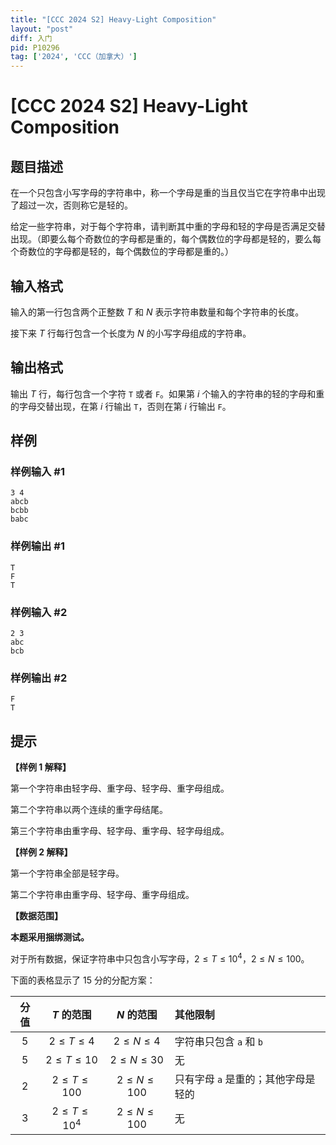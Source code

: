 ```yaml
---
title: "[CCC 2024 S2] Heavy-Light Composition"
layout: "post"
diff: 入门
pid: P10296
tag: ['2024', 'CCC（加拿大）']
---
```

# [CCC 2024 S2] Heavy-Light Composition
## 题目描述

在一个只包含小写字母的字符串中，称一个字母是重的当且仅当它在字符串中出现了超过一次，否则称它是轻的。

给定一些字符串，对于每个字符串，请判断其中重的字母和轻的字母是否满足交替出现。（即要么每个奇数位的字母都是重的，每个偶数位的字母都是轻的，要么每个奇数位的字母都是轻的，每个偶数位的字母都是重的。）
## 输入格式

输入的第一行包含两个正整数 $T$ 和 $N$ 表示字符串数量和每个字符串的长度。

接下来 $T$ 行每行包含一个长度为 $N$ 的小写字母组成的字符串。

## 输出格式

输出 $T$ 行，每行包含一个字符 `T` 或者 `F`。如果第 $i$ 个输入的字符串的轻的字母和重的字母交替出现，在第 $i$ 行输出 `T`，否则在第 $i$ 行输出 `F`。

## 样例

### 样例输入 #1
```
3 4
abcb
bcbb
babc

```
### 样例输出 #1
```
T
F
T

```
### 样例输入 #2
```
2 3
abc
bcb

```
### 样例输出 #2
```
F
T

```
## 提示

**【样例 1 解释】**

第一个字符串由轻字母、重字母、轻字母、重字母组成。

第二个字符串以两个连续的重字母结尾。

第三个字符串由重字母、轻字母、重字母、轻字母组成。

**【样例 2 解释】**

第一个字符串全部是轻字母。

第二个字符串由重字母、轻字母、重字母组成。

**【数据范围】**

**本题采用捆绑测试。**

对于所有数据，保证字符串中只包含小写字母，$2\leq T\leq 10^4$，$2\leq N\leq 100$。

下面的表格显示了 $15$ 分的分配方案：

| 分值 | $T$ 的范围 | $N$ 的范围 | 其他限制 |
| :-: | :-: | :-: | :- |
| $5$ | $2 \leq T \leq 4$ | $2 \leq N \leq 4$ | 字符串只包含 `a` 和 `b` |
| $5$ | $2 \leq T \leq 10$ | $2 \leq N \leq 30$ | 无 |
| $2$ | $2 \leq T \leq 100$ | $2 \leq N \leq 100$ | 只有字母 `a` 是重的；其他字母是轻的 |
| $3$ | $2 \leq T \leq 10^4$ | $2 \leq N \leq 100$ | 无 |
